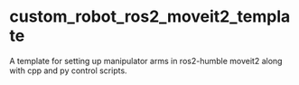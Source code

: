 # custom_robot_ros2_moveit2_template
A template for setting up manipulator arms in ros2-humble  moveit2 along with cpp and py control scripts.

